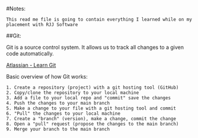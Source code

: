 #Notes:
```
This read me file is going to contain everything I learned while on my placement with RJJ Software
```
##Git:

Git is a source control system. It allows us to track all changes to a given code automatically.

[Atlassian - Learn Git](https://www.atlassian.com/git#:~:text=Here%20is%20a%20basic%20overview,commit%22%20(save)%20the%20changes)

Basic overview of how Git works:
```
1. Create a repository (project) with a git hosting tool (GitHub)
2. Copy/clone the repository to your local machine
3. Add a file to your local repo and "commit" save the changes
4. Push the changes to your main branch
5. Make a change to your file with a git hosting tool and commit
6. "Pull" the changes to your local machine
7. Create a "branch" (version), make a change, commit the change
8. Open a "pull" request (propose the changes to the main branch)
9. Merge your branch to the main branch
```
